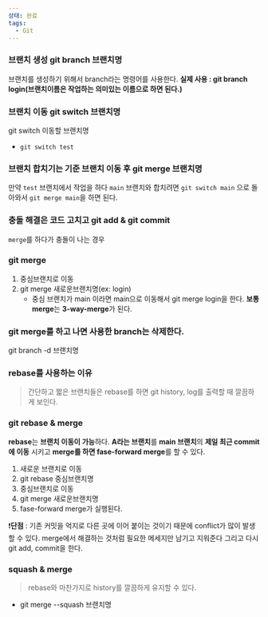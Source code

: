 ```yaml
---
상태: 완료
tags:
  - Git
---
```


### 브랜치 생성 git branch 브랜치명
브랜치를 생성하기 위해서 branch라는 명령어를 사용한다. **실제 사용 : git branch login(브랜치이름은 작업하는 의미있는 이름으로 하면 된다.)**
### 브랜치 이동 git switch 브랜치명
git switch 이동할 브랜치명
- `git switch test`
### 브랜치 합치기는 기준 브랜치 이동 후 git merge 브랜치명
만약 `test` 브랜치에서 작업을 하다 `main` 브랜치와 합치려면 `git switch main` 으로 돌아와서
`git merge main`을 하면 된다. 
### 충돌 해결은 코드 고치고 git add & git commit
`merge`를 하다가 충돌이 나는 경우 

### git merge
1. 중심브랜치로 이동
2. git merge 새로운브랜치명(ex: login) 
	- 중심 브랜치가 main 이라면 main으로 이동해서 git merge login을 한다.
**보통 merge**는 **3-way-merge**가 된다. 

### git merge를 하고 나면 사용한 branch는 삭제한다.
git branch -d 브랜치명

### rebase를 사용하는 이유
> 간단하고 짧은 브랜치들은 rebase를 하면 git history, log를 출력할 때 깔끔하게 보인다.
### git rebase & merge
**rebase**는 **브랜치 이동이 가능**하다. **A라는 브랜치**를  **main 브랜치**의 **제일 최근 commit에 이동** 시키고 **merge를 하면 fase-forward merge**를 할 수 있다.
1. 새로운 브랜치로 이동
2. git rebase 중심브랜치명
3. 중심브랜치로 이동
4. git merge 새로운브랜치명
5. fase-forward merge가 실행된다.


❗**단점** : 기존 커밋을 억지로 다른 곳에 이어 붙이는 것이기 때문에 conflict가 많이 발생할 수 있다. merge에서 해결하는 것처럼 필요한 메세지만 남기고 지워준다 그리고 다시 git add, commit을 한다.

### squash & merge
> rebase와 마찬가지로 history를 깔끔하게 유지할 수 있다.
- git merge --squash 브랜치명